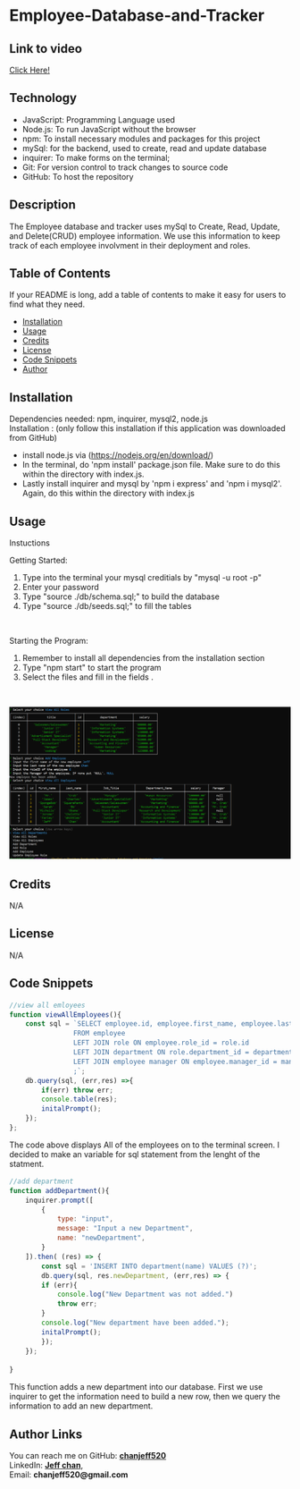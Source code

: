 # __Employee-Database-and-Tracker__

## Link to video

[Click Here!](https://drive.google.com/file/d/1Bu_Y8mYvv5tn30r7jW2rD0po6waM0xI0/view)

## Technology

- JavaScript: Programming Language used
- Node.js: To run JavaScript without the browser
- npm: To install necessary modules and packages for this project
- mySql: for the backend, used to create, read and update database
- inquirer: To make forms on the terminal;
- Git: For version control to track changes to source code
- GitHub: To host the repository

## Description

The Employee database and tracker uses mySql to Create, Read, Update, and Delete(CRUD) employee information. We use this information to keep track of each employee involvment in their deployment and roles.

## Table of Contents

If your README is long, add a table of contents to make it easy for users to find what they need.

- [Installation](#installation)
- [Usage](#usage)
- [Credits](#credits)
- [License](#license)
- [Code Snippets](#code-snippets)
- [Author](#author-links)


## Installation

  Dependencies needed: npm, inquirer, mysql2, node.js<br>
  Installation : (only follow this installation if this application was downloaded from GitHub)
   - install node.js via (https://nodejs.org/en/download/)
   - In the terminal, do 'npm install' package.json file. Make sure to do this within the directory with index.js.
   - Lastly install inquirer and mysql by 'npm i express' and 'npm i mysql2'. Again, do this within the directory with index.js

## Usage

Instuctions <br>

Getting Started:
1) Type into the terminal your mysql creditials by "mysql -u root -p"
2) Enter your password
3) Type "source ./db/schema.sql;" to build the database
4) Type "source ./db/seeds.sql;" to fill the tables
<br>

Starting the Program:
1) Remember to install all dependencies from the installation section
2) Type "npm start" to start the program
3) Select the files and fill in the fields .
<br>



![screenshot of the program running](./assets/employeeScreenshot.png)


## Credits

N/A

## License

N/A

## Code Snippets

```js
//view all emloyees
function viewAllEmployees(){
    const sql = `SELECT employee.id, employee.first_name, employee.last_name, role.title AS Job_Title, department.name As Department_Name, role.salary, CONCAT(manager.first_name, ' ', manager.last_name) AS Manager
                FROM employee
                LEFT JOIN role ON employee.role_id = role.id
                LEFT JOIN department ON role.department_id = department.id
                LEFT JOIN employee manager ON employee.manager_id = manager.id
                ;`;
    db.query(sql, (err,res) =>{
        if(err) throw err;
        console.table(res);
        initalPrompt();
    });
};

```

The code above displays All of the employees on to the terminal screen. I decided to make an variable for sql statement from the lenght of the statment. 


```js
//add department
function addDepartment(){
    inquirer.prompt([
        {
            type: "input",
            message: "Input a new Department",
            name: "newDepartment",
        }
    ]).then( (res) => {
        const sql = 'INSERT INTO department(name) VALUES (?)';
        db.query(sql, res.newDepartment, (err,res) => {
        if (err){
            console.log("New Department was not added.")
            throw err;
        }
        console.log("New department have been added.");
        initalPrompt();
        });
    });

}

```

This function adds a new department into our database. First we use inquirer to get the information need to build a new row, then  we query the information to add an new department.

## Author Links

  You can reach me on
  GitHub: [__chanjeff520__](https://github.com/chanjeff520) <br>
  LinkedIn: [__Jeff chan__](https://www.linkedin.com/in/jefflchan/),<br>
  Email:  __chanjeff520@gmail.com__